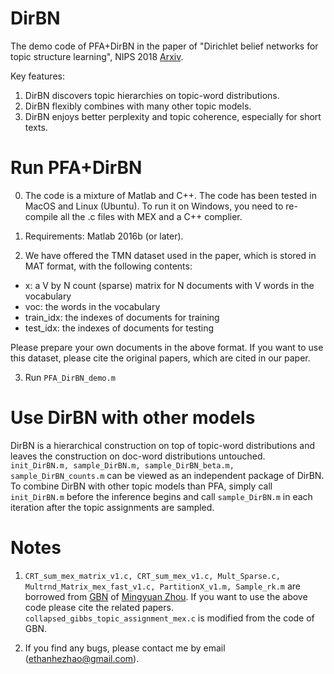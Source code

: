# DirBN

The demo code of PFA+DirBN in the paper of "Dirichlet belief networks for topic structure learning", NIPS 2018 [Arxiv](https://arxiv.org/abs/1811.00717).

Key features:

1. DirBN discovers topic hierarchies on topic-word distributions.
2. DirBN flexibly combines with many other topic models.
3. DirBN enjoys better perplexity and topic coherence, especially for short texts.

# Run PFA+DirBN

0. The code is a mixture of Matlab and C++. The code has been tested in MacOS and Linux (Ubuntu). To run it on Windows, you need to re-compile all the .c files with MEX and a C++ complier.

1. Requirements: Matlab 2016b (or later).

2. We have offered the TMN dataset used in the paper, which is stored in MAT format, with the following contents:
- x: a V by N count (sparse) matrix for N documents with V words in the vocabulary
- voc: the words in the vocabulary
- train_idx: the indexes of documents for training 
- test_idx: the indexes of documents for testing

Please prepare your own documents in the above format. If you want to use this dataset, please cite the original papers, which are cited in our paper.

3. Run ```PFA_DirBN_demo.m```

# Use DirBN with other models

DirBN is a hierarchical construction on top of topic-word distributions and leaves the construction on doc-word distributions untouched. ```init_DirBN.m, sample_DirBN.m, sample_DirBN_beta.m, sample_DirBN_counts.m``` can be viewed as an independent package of DirBN. To combine DirBN with other topic models than PFA, simply call ```init_DirBN.m``` before the inference begins and call ```sample_DirBN.m``` in each iteration after the topic assignments are sampled.
# Notes

1. ```CRT_sum_mex_matrix_v1.c, CRT_sum_mex_v1.c, Mult_Sparse.c, Multrnd_Matrix_mex_fast_v1.c, PartitionX_v1.m, Sample_rk.m``` are borrowed from [GBN](https://github.com/mingyuanzhou/GBN) of [Mingyuan Zhou](https://mingyuanzhou.github.io). If you want to use the above code please cite the related papers. ```collapsed_gibbs_topic_assignment_mex.c``` is modified from the code of GBN. 

2. If you find any bugs, please contact me by email (ethanhezhao@gmail.com).
